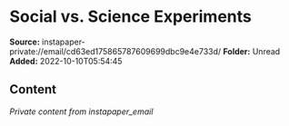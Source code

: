 # Social vs. Science Experiments

**Source:** instapaper-private://email/cd63ed175865787609699dbc9e4e733d/
**Folder:** Unread
**Added:** 2022-10-10T05:54:45




## Content
*Private content from instapaper_email*
